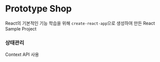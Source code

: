 # Prototype Shop

React의 기본적인 기능 학습을 위해 `create-react-app`으로 생성하여 만든 React Sample Project

### 상태관리

Context API 사용
